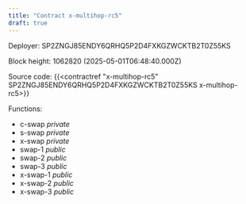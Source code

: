 ```yaml
---
title: "Contract x-multihop-rc5"
draft: true
---
```

Deployer: SP2ZNGJ85ENDY6QRHQ5P2D4FXKGZWCKTB2T0Z55KS


 



Block height: 1062820 (2025-05-01T06:48:40.000Z)

Source code: {{<contractref "x-multihop-rc5" SP2ZNGJ85ENDY6QRHQ5P2D4FXKGZWCKTB2T0Z55KS x-multihop-rc5>}}

Functions:

* c-swap _private_
* s-swap _private_
* x-swap _private_
* swap-1 _public_
* swap-2 _public_
* swap-3 _public_
* x-swap-1 _public_
* x-swap-2 _public_
* x-swap-3 _public_
